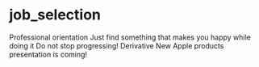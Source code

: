 # job_selection
Professional orientation
Just find something that makes you happy while doing it
Do not stop progressing!
Derivative
New Apple products presentation is coming!
